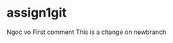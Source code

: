 # assign1git
Ngoc vo
F i r s t   c o m m e n t  
 T h i s   i s   a   c h a n g e   o n   n e w b r a n c h  
 